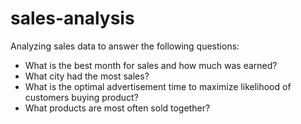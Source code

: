 # sales-analysis
Analyzing sales data to answer the following questions: 

* What is the best month  for sales and how much was earned?
* What city had the most sales?
* What is the optimal advertisement time to maximize likelihood of customers buying product?
* What products are most often sold together?


